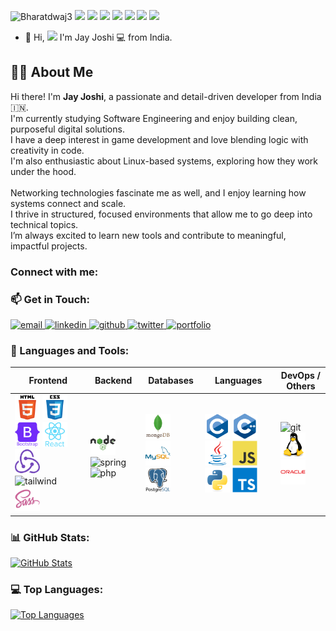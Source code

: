<p align="left"> 
    <img src="https://komarev.com/ghpvc/?username=Bharatdwaj3" alt="Bharatdwaj3" /> 
    <img src="https://img.shields.io/github/followers/Bharatdwaj3?style=social" />
    <img src="https://img.shields.io/github/stars/Bharatdwaj3/Bharatdwaj3?style=social" />
    <img src="https://img.shields.io/github/watchers/Bharatdwaj3/Bharatdwaj3?style=social" />
    <img src="https://img.shields.io/github/size/Bharatdwaj3/Bharatdwaj3/README.md" />
    <img src="https://img.shields.io/github/last-commit/Bharatdwaj3/Bharatdwaj3" />
    <img src="https://img.shields.io/github/contributors/Bharatdwaj3/Bharatdwaj3" />   
    <img src="https://badge.fury.io/gh/Bharatdwaj3%2FBharatdwaj3.svg" />  
    
</p>

- 🌝 Hi, <img src="https://github.com/TheDudeThatCode/TheDudeThatCode/blob/master/Assets/Hi.gif" width="30px"> I'm Jay Joshi 💻 from India.


<h2>👨‍💻 About Me</h2>

<p>
  Hi there! I'm <strong>Jay Joshi</strong>, a passionate  
  and detail-driven developer from India 🇮🇳.<br>
  I'm currently studying Software Engineering and  
  enjoy building clean, purposeful digital solutions.<br>
  I have a deep interest in game development  
  and love blending logic with creativity in code.<br>
  I'm also enthusiastic about Linux-based systems,  
  exploring how they work under the hood.<br><br>
  Networking technologies fascinate me as well, and  
  I enjoy learning how systems connect and scale.<br>
  I thrive in structured, focused environments that  
  allow me to go deep into technical topics.<br>
  I’m always excited to learn new tools  
  and contribute to meaningful, impactful projects.
</p>


<h3 align="left">Connect with me:</h3>
<h3 align="left">📫 Get in Touch:</h3>

<p align="left">
  <a href="mailto:your.email@example.com" target="_blank">
    <img src="https://img.shields.io/badge/Email-D14836?style=for-the-badge&logo=gmail&logoColor=white" alt="email"/>
  </a>
  <a href="https://linkedin.com/in/yourlinkedin" target="_blank">
    <img src="https://img.shields.io/badge/LinkedIn-0077B5?style=for-the-badge&logo=linkedin&logoColor=white" alt="linkedin"/>
  </a>
  <a href="https://github.com/yourusername" target="_blank">
    <img src="https://img.shields.io/badge/GitHub-100000?style=for-the-badge&logo=github&logoColor=white" alt="github"/>
  </a>
  <a href="https://twitter.com/yourtwitter" target="_blank">
    <img src="https://img.shields.io/badge/Twitter-1DA1F2?style=for-the-badge&logo=twitter&logoColor=white" alt="twitter"/>
  </a>
  <a href="https://portfolio.yourdomain.com" target="_blank">
    <img src="https://img.shields.io/badge/Portfolio-000000?style=for-the-badge&logo=vercel&logoColor=white" alt="portfolio"/>
  </a>
</p>

<p align="left">
</p>

<h3 align="left">🚀 Languages and Tools:</h3>

<table>
  <thead>
    <tr>
      <th>Frontend</th>
      <th>Backend</th>
      <th>Databases</th>
      <th>Languages</th>
      <th>DevOps / Others</th>
    </tr>
  </thead>
  <tbody>
    <tr>
      <td><img src="https://raw.githubusercontent.com/devicons/devicon/master/icons/html5/html5-original-wordmark.svg" alt="html5" width="40" height="40"/>
          <img src="https://raw.githubusercontent.com/devicons/devicon/master/icons/css3/css3-original-wordmark.svg" alt="css3" width="40" height="40"/>
          <img src="https://raw.githubusercontent.com/devicons/devicon/master/icons/bootstrap/bootstrap-plain-wordmark.svg" alt="bootstrap" width="40" height="40"/>
          <img src="https://raw.githubusercontent.com/devicons/devicon/master/icons/react/react-original-wordmark.svg" alt="react" width="40" height="40"/>
          <img src="https://raw.githubusercontent.com/devicons/devicon/master/icons/redux/redux-original.svg" alt="redux" width="40" height="40"/>
          <img src="https://www.vectorlogo.zone/logos/tailwindcss/tailwindcss-icon.svg" alt="tailwind" width="40" height="40"/>
          <img src="https://raw.githubusercontent.com/devicons/devicon/master/icons/sass/sass-original.svg" alt="sass" width="40" height="40"/>
      </td>
      <td><img src="https://raw.githubusercontent.com/devicons/devicon/master/icons/nodejs/nodejs-original-wordmark.svg" alt="nodejs" width="40" height="40"/>
          <img src="https://www.vectorlogo.zone/logos/springio/springio-icon.svg" alt="spring" width="40" height="40"/>
          <img src="https://www.php.net/images/logos/php-logo.svg" alt="php" width="40" height="40"/>
      </td>
      <td><img src="https://raw.githubusercontent.com/devicons/devicon/master/icons/mongodb/mongodb-original-wordmark.svg" alt="mongodb" width="40" height="40"/>
          <img src="https://raw.githubusercontent.com/devicons/devicon/master/icons/mysql/mysql-original-wordmark.svg" alt="mysql" width="40" height="40"/>
          <img src="https://raw.githubusercontent.com/devicons/devicon/master/icons/postgresql/postgresql-original-wordmark.svg" alt="postgresql" width="40" height="40"/>
      </td>
      <td><img src="https://raw.githubusercontent.com/devicons/devicon/master/icons/c/c-original.svg" alt="c" width="40" height="40"/>
          <img src="https://raw.githubusercontent.com/devicons/devicon/master/icons/cplusplus/cplusplus-original.svg" alt="cplusplus" width="40" height="40"/>
          <img src="https://raw.githubusercontent.com/devicons/devicon/master/icons/java/java-original.svg" alt="java" width="40" height="40"/>
          <img src="https://raw.githubusercontent.com/devicons/devicon/master/icons/javascript/javascript-original.svg" alt="javascript" width="40" height="40"/>
          <img src="https://raw.githubusercontent.com/devicons/devicon/master/icons/python/python-original.svg" alt="python" width="40" height="40"/>
          <img src="https://raw.githubusercontent.com/devicons/devicon/master/icons/typescript/typescript-original.svg" alt="typescript" width="40" height="40"/>
      </td>
      <td><img src="https://www.vectorlogo.zone/logos/git-scm/git-scm-icon.svg" alt="git" width="40" height="40"/>
          <img src="https://raw.githubusercontent.com/devicons/devicon/master/icons/linux/linux-original.svg" alt="linux" width="40" height="40"/>
          <img src="https://raw.githubusercontent.com/devicons/devicon/master/icons/oracle/oracle-original.svg" alt="oracle" width="40" height="40"/>
      </td>
    </tr>
  </tbody>
</table>
<h3 align="left">📊 GitHub Stats:</h3>
<p align="left">
  <a href="https://github.com/Bharatdwaj3">
    <img src="https://github-readme-stats.vercel.app/api?username=yourusername&show_icons=true&hide_title=true&count_private=true&hide=prs&theme=radical" alt="GitHub Stats" />
  </a>
</p>

<h3 align="left">💻 Top Languages:</h3>
<p align="left">
  <a href="https://github.com/Bharatdwaj3">
    <img src="https://github-readme-stats.vercel.app/api/top-langs/?username=Bharatdwaj3&layout=compact&theme=radical" alt="Top Languages" />
  </a>
</p>


